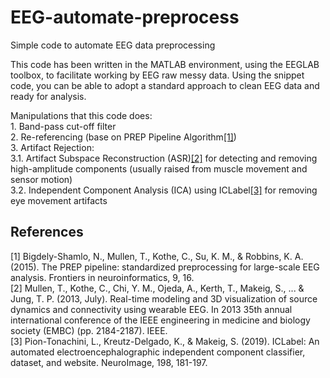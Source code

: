 # EEG-automate-preprocess
Simple code to automate EEG data preprocessing

This code has been written in the MATLAB environment, using the EEGLAB toolbox, to facilitate working by EEG raw messy data. Using the snippet code, you can be able to adopt a standard approach to clean EEG data and ready for analysis. <br/>

Manipulations that this code does:<br/>
    1. Band-pass cut-off filter<br/>
    2. Re-referencing (base on PREP Pipeline Algorithm[[1]](#1))<br/>
    3. Artifact Rejection:<br/>
      3.1. Artifact Subspace Reconstruction (ASR)[[2]](#2) for detecting and removing high-amplitude components (usually raised from muscle movement and sensor motion)<br/>
      3.2. Independent Component Analysis (ICA) using ICLabel[[3]](#3) for removing eye movement artifacts<br/>
      
## References
<a id="1">[1]</a> 
Bigdely-Shamlo, N., Mullen, T., Kothe, C., Su, K. M., & Robbins, K. A. (2015). The PREP pipeline: standardized preprocessing for large-scale EEG analysis. Frontiers in neuroinformatics, 9, 16.<br/>
<a id="2">[2]</a> 
Mullen, T., Kothe, C., Chi, Y. M., Ojeda, A., Kerth, T., Makeig, S., ... & Jung, T. P. (2013, July). Real-time modeling and 3D visualization of source dynamics and connectivity using wearable EEG. In 2013 35th annual international conference of the IEEE engineering in medicine and biology society (EMBC) (pp. 2184-2187). IEEE.<br/>
<a id="3">[3]</a>
Pion-Tonachini, L., Kreutz-Delgado, K., & Makeig, S. (2019). ICLabel: An automated electroencephalographic independent component classifier, dataset, and website. NeuroImage, 198, 181-197.<br/>
